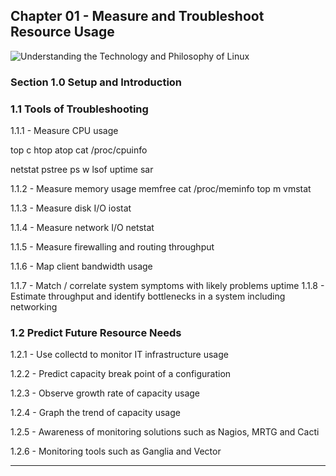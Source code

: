 ## Chapter 01 - Measure and Troubleshoot Resource Usage
![Understanding the Technology and Philosophy of Linux](http://imgs.xkcd.com/comics/abstraction.png "Understanding the Technology and Philosophy of Linux")

### Section 1.0 Setup and Introduction

### 1.1 Tools of Troubleshooting 

1.1.1 - Measure CPU usage

top c
htop
atop
cat /proc/cpuinfo

netstat
pstree
ps
w
lsof
uptime
sar

1.1.2 - Measure memory usage
memfree
cat /proc/meminfo
top m
vmstat

1.1.3 - Measure disk I/O
iostat

1.1.4 - Measure network I/O
netstat 

1.1.5 - Measure firewalling and routing throughput


1.1.6 - Map client bandwidth usage


1.1.7 - Match / correlate system symptoms with likely problems
uptime
1.1.8 - Estimate throughput and identify bottlenecks in a system including networking

### 1.2 Predict Future Resource Needs

1.2.1 - Use collectd to monitor IT infrastructure usage

1.2.2 - Predict capacity break point of a configuration

1.2.3 - Observe growth rate of capacity usage

1.2.4 - Graph the trend of capacity usage

1.2.5 - Awareness of monitoring solutions such as Nagios, MRTG and Cacti

1.2.6 - Monitoring tools such as Ganglia and Vector

- - - 
